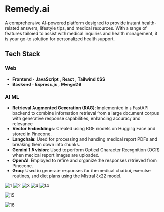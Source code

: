 # Remedy.ai

A comprehensive AI-powered platform designed to provide instant health-related answers, lifestyle tips, and medical resources. With a range of features tailored to assist with medical inquiries and health management, it is your go-to solution for personalized health support.

## Tech Stack

### Web
- **Frontend** - **JavaScript** , **React** , **Tailwind CSS**
- **Backend** - **Express.js** , **MongoDB**

### AI ML
 
- **Retrieval Augmented Generation (RAG)**: Implemented in a FastAPI backend to combine information retrieval from a large document corpus with generative response capabilities, enhancing accuracy and relevance.
- **Vector Embeddings**: Created using BGE models on Hugging Face and stored in Pinecone.
- **Langchain**: Used for processing and handling medical report PDFs and breaking them down into chunks.
- **Gemini 1.5 vision**: Used to perform Optical Character Recognition (OCR) when medical report images are uploaded.
- **OpenAI**: Employed to refine and organize the responses retrieved from Pinecone.
- **Groq**: Used to generate responses for the medical chatbot, exercise routines, and diet plans using the Mistral 8x22 model.


![1](https://github.com/nidhish-srivastava/remedy.ai/assets/108972571/c28947f6-12cf-47a5-8143-1651e66fd17f)
![2](https://github.com/nidhish-srivastava/remedy.ai/assets/108972571/64dce277-bdb7-4f78-b060-fa81e01da51d)
![3](https://github.com/nidhish-srivastava/remedy.ai/assets/108972571/d3fdc975-ee42-40db-84ca-126f11d63d83)
![4](https://github.com/nidhish-srivastava/remedy.ai/assets/108972571/16a1377a-8f21-463d-a98b-06955f0413d7)
![14](https://github.com/nidhish-srivastava/remedy.ai/assets/108972571/162c8671-711f-42db-be2a-8215b3795c8d)

![15](https://github.com/nidhish-srivastava/remedy.ai/assets/108972571/af520a5f-1a67-4fab-9bef-743af75f4258)

![16](https://github.com/nidhish-srivastava/remedy.ai/assets/108972571/71c1860b-7bdb-4145-beab-659c368934c4)
